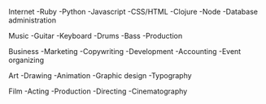 Internet
-Ruby
-Python
-Javascript
-CSS/HTML
-Clojure
-Node
-Database administration

Music
-Guitar
-Keyboard
-Drums
-Bass
-Production

Business
-Marketing
-Copywriting
-Development
-Accounting
-Event organizing

Art
-Drawing
-Animation
-Graphic design
-Typography

Film
-Acting
-Production
-Directing
-Cinematography

